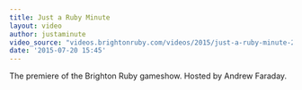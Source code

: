 ```yaml
---
title: Just a Ruby Minute
layout: video
author: justaminute
video_source: "videos.brightonruby.com/videos/2015/just-a-ruby-minute-2015.mp4"
date: '2015-07-20 15:45'
---
```


The premiere of the Brighton Ruby gameshow. Hosted by Andrew Faraday.
